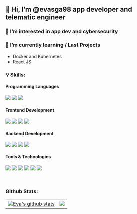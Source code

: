 ## 👋 Hi, I’m @evasga98 app developer and telematic engineer


### 👀 I’m interested in app dev and cybersecurity

### 🌱 I’m currently learning / Last Projects
- Docker and Kubernetes
- React JS

### 💡 Skills: 

<h4>Programming Languages</h4>
<p>
  <img src="https://img.shields.io/badge/Python-306998?style=for-the-badge&logo=python&logoColor=white">
  <img src="https://img.shields.io/badge/Java-FF6C37?style=for-the-badge&logo=java&logoColor=white">
  <img src="https://img.shields.io/badge/CSharp-005C84?style=for-the-badge&logo=CSharp&logoColor=white">

</p>
<h4>Frontend Development</h4>
<p>
  <img src="https://img.shields.io/badge/HTML5-E34F26?style=for-the-badge&logo=html5&logoColor=white">
  <img src="https://img.shields.io/badge/CSS3-1572B6?style=for-the-badge&logo=css3&logoColor=white">
  <img src="https://img.shields.io/badge/Java_Script-f0db4f?style=for-the-badge&logo=javascript&logoColor=black">
  <img src="https://img.shields.io/badge/Bootstrap-563d7c?style=for-the-badge&logo=bootstrap&logoColor=white">

</p>
<h4>Backend Development</h4>
<p>

  <img src="https://img.shields.io/badge/Flask-FFFFFF?style=for-the-badge&logo=Flask&logoColor=black">
  <img src="https://img.shields.io/badge/MongoDB-3FA037?style=for-the-badge&logo=mongodb&logoColor=white">
  <img src="https://img.shields.io/badge/MySQL-005C84?style=for-the-badge&logo=mysql&logoColor=white">
  <img src="https://img.shields.io/badge/Apache-812878?style=for-the-badge&logo=apache&logoColor=white">
</p>
<h4>Tools & Technologies</h4>
<p>
  <img src="https://img.shields.io/badge/Git-F05032?style=for-the-badge&logo=git&logoColor=white">
  <img src="https://img.shields.io/badge/GitHub-100000?style=for-the-badge&logo=github&logoColor=white">
  <img src="https://img.shields.io/badge/Linux-FCC624?style=for-the-badge&logo=linux&logoColor=black">
  <img src="https://img.shields.io/badge/Notion-000000?style=for-the-badge&logo=notion&logoColor=white">
  <img src="https://img.shields.io/badge/Postman-FF6C37?style=for-the-badge&logo=Postman&logoColor=white">
  <img src="https://img.shields.io/badge/Heroku-430098?style=for-the-badge&logo=heroku&logoColor=white">

</p>
<br>


### Github Stats:

<table>
  <tr>
    <td valign="top"><a href="https://github.com/anuraghazra/github-readme-stats"><img align="center" src="https://github-readme-stats.vercel.app/api?username=evasga98&show_icons=true&include_all_commits=true&theme=buefy&hide_border=true" alt="Eva's github stats" /></a></td>
    <td valign="top"><a href="https://github.com/anuraghazra/github-readme-stats"><img align="center" src="https://github-readme-stats.vercel.app/api/top-langs/?username=evasga98&layout=compact&theme=buefy&hide_border=true" /></a></td>
  </tr>
</table>